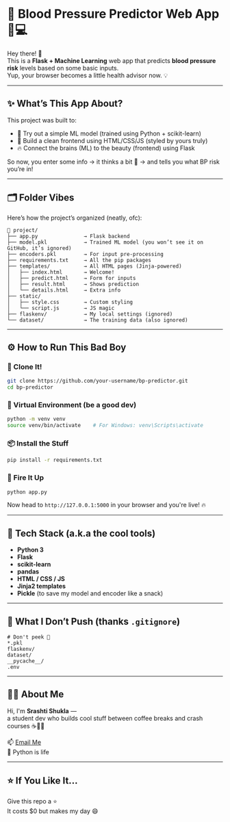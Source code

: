 # 💉 Blood Pressure Predictor Web App 🧠💻

Hey there! 👋  
This is a **Flask + Machine Learning** web app that predicts **blood pressure risk** levels based on some basic inputs.  
Yup, your browser becomes a little health advisor now. 💡

---

## ✨ What’s This App About?

This project was built to:
- 🧪 Try out a simple ML model (trained using Python + scikit-learn)
- 🎨 Build a clean frontend using HTML/CSS/JS (styled by yours truly)
- 🔥 Connect the brains (ML) to the beauty (frontend) using Flask

So now, you enter some info → it thinks a bit 🤔 → and tells you what BP risk you’re in!

---

## 🗂️ Folder Vibes

Here’s how the project’s organized (neatly, ofc):

```
📁 project/
├── app.py               → Flask backend
├── model.pkl            → Trained ML model (you won’t see it on GitHub, it’s ignored)
├── encoders.pkl         → For input pre-processing
├── requirements.txt     → All the pip packages
├── templates/           → All HTML pages (Jinja-powered)
│   ├── index.html       → Welcome!
│   ├── predict.html     → Form for inputs
│   ├── result.html      → Shows prediction
│   └── details.html     → Extra info
├── static/
│   ├── style.css        → Custom styling
│   └── script.js        → JS magic
├── flaskenv/            → My local settings (ignored)
└── dataset/             → The training data (also ignored)
```

---

## ⚙️ How to Run This Bad Boy

### 💾 Clone It!
```bash
git clone https://github.com/your-username/bp-predictor.git
cd bp-predictor
```

### 🐍 Virtual Environment (be a good dev)
```bash
python -m venv venv
source venv/bin/activate    # For Windows: venv\Scripts\activate
```

### 📦 Install the Stuff
```bash
pip install -r requirements.txt
```

### 🚀 Fire It Up
```bash
python app.py
```

Now head to `http://127.0.0.1:5000` in your browser and you're live! 🔥

---

## 🤖 Tech Stack (a.k.a the cool tools)

- **Python 3**
- **Flask**
- **scikit-learn**
- **pandas**
- **HTML / CSS / JS**
- **Jinja2 templates**
- **Pickle** (to save my model and encoder like a snack)

---

## 🧽 What I Don’t Push (thanks `.gitignore`)

```gitignore
# Don't peek 👀
*.pkl
flaskenv/
dataset/
__pycache__/
.env
```

---

## 🧑‍🎓 About Me

Hi, I'm **Srashti Shukla** —  
a student dev who builds cool stuff between coffee breaks and crash courses ☕👩‍💻

📫 [Email Me](srashtishukla1111@gmail.com)  
🐍 Python is life

---

## ⭐ If You Like It...

Give this repo a ⭐  
It costs $0 but makes my day 😄
